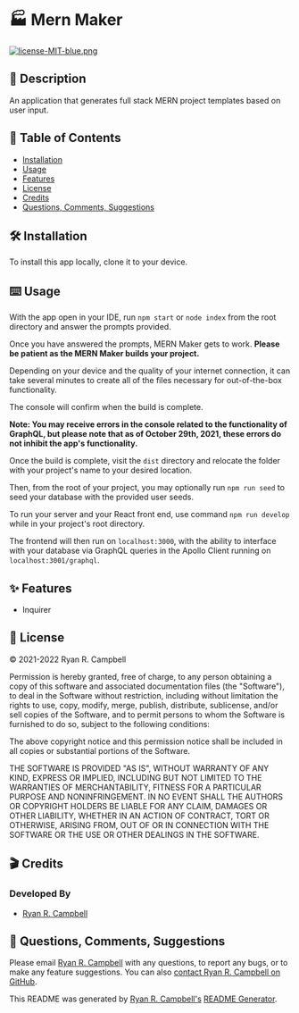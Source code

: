 # 🏭 Mern Maker 

[![license-MIT-blue.png](https://img.shields.io/badge/license-MIT-blue)](#License)

## 📝 Description
An application that generates full stack MERN project templates based on user input.

## 📖 Table of Contents
- [Installation](#installation)
- [Usage](#usage)
- [Features](#features)
- [License](#license)
- [Credits](#credits)
- [Questions, Comments, Suggestions](#questions-comments-suggestions)

## 🛠️ Installation
To install this app locally, clone it to your device.

## ⌨️ Usage
With the app open in your IDE, run `npm start` or `node index` from the root directory and answer the prompts provided.

Once you have answered the prompts, MERN Maker gets to work. **Please be patient as the MERN Maker builds your project.** 

Depending on your device and the quality of your internet connection, it can take several minutes to create all of the files necessary for out-of-the-box functionality.

The console will confirm when the build is complete.

**Note: You may receive errors in the console related to the functionality of GraphQL, but please note that as of October 29th, 2021, these errors do not inhibit the app's functionality.**

Once the build is complete, visit the `dist` directory and relocate the folder with your project's name to your desired location.

Then, from the root of your project, you may optionally run `npm run seed` to seed your database with the provided user seeds.

To run your server and your React front end, use command `npm run develop` while in your project's root directory.

The frontend will then run on `localhost:3000`, with the ability to interface with your database via GraphQL queries in the Apollo Client running on `localhost:3001/graphql`.

 ## ✨ Features
 - Inquirer

## 💼 License
© 2021-2022 Ryan R. Campbell

Permission is hereby granted, free of charge, to any person obtaining a copy of this software and associated documentation files (the "Software"), to deal in the Software without restriction, including without limitation the rights to use, copy, modify, merge, publish, distribute, sublicense, and/or sell copies of the Software, and to permit persons to whom the Software is furnished to do so, subject to the following conditions:

The above copyright notice and this permission notice shall be included in all copies or substantial portions of the Software.

THE SOFTWARE IS PROVIDED "AS IS", WITHOUT WARRANTY OF ANY KIND, EXPRESS OR IMPLIED, INCLUDING BUT NOT LIMITED TO THE WARRANTIES OF MERCHANTABILITY, FITNESS FOR A PARTICULAR PURPOSE AND NONINFRINGEMENT. IN NO EVENT SHALL THE AUTHORS OR COPYRIGHT HOLDERS BE LIABLE FOR ANY CLAIM, DAMAGES OR OTHER LIABILITY, WHETHER IN AN ACTION OF CONTRACT, TORT OR OTHERWISE, ARISING FROM, OUT OF OR IN CONNECTION WITH THE SOFTWARE OR THE USE OR OTHER DEALINGS IN THE SOFTWARE.

## 🎬 Credits
### Developed By
- [Ryan R. Campbell](https://www.github.com/rrcampbell-exe/)

## 📨 Questions, Comments, Suggestions
Please email [Ryan R. Campbell](mailto:campbell.ryan.r@gmail.com) with any questions, to report any bugs, or to make any feature suggestions. You can also [contact Ryan R. Campbell on GitHub](https://www.github.com/rrcampbell-exe/).

This README was generated by [Ryan R. Campbell's](https://www.github.com/rrcampbell-exe/) [README Generator](https://github.com/rrcampbell-exe/readme-generator).